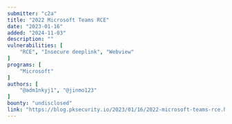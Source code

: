 ```yaml
---
submitter: "c2a"
title: "2022 Microsoft Teams RCE"
date: "2023-01-16"
added: "2024-11-03"
description: ""
vulnerabilities: [
    "RCE", "Insecure deeplink", "Webview"
]
programs: [
    "Microsoft"
]
authors: [
    "@adm1nkyj1", "@jinmo123"
]
bounty: "undisclosed"
link: "https://blog.pksecurity.io/2023/01/16/2022-microsoft-teams-rce.html"
---
```




